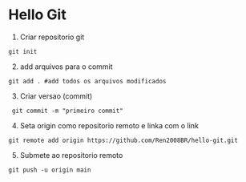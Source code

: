 # Hello Git


1. Criar repositorio git

```shell
git init
```

2. add arquivos para o commit

```shell
git add . #add todos os arquivos modificados
```

3. Criar versao (commit)

```shell
 git commit -m "primeiro commit"
```

4. Seta origin como repositorio remoto e linka com o link

```shell
git remote add origin https://github.com/Ren2008BR/hello-git.git
```

5. Submete ao repositorio remoto 

```shell
git push -u origin main
```



